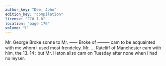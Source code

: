 ```yaml
---
author_key: "Dee, John"
edition_key: "compilation"
license: "CC0 1.0"
location: "page 176"
volume: "Ⅰ"
---
```

Mr. George Broke sonne to Mr. ⸺ Broke of ⸻ cam to be acquainted with me whom I
used most frendeley. Mr. … Ratcliff of Manchester cam with him, the 13. 14 :
but Mr. Heton allso cam on Tuesday after none when I had no leyser.
